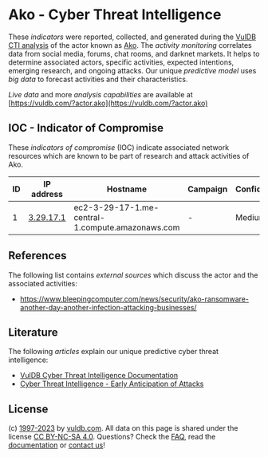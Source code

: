 # Ako - Cyber Threat Intelligence

These _indicators_ were reported, collected, and generated during the [VulDB CTI analysis](https://vuldb.com/?kb.cti) of the actor known as [Ako](https://vuldb.com/?actor.ako). The _activity monitoring_ correlates data from social media, forums, chat rooms, and darknet markets. It helps to determine associated actors, specific activities, expected intentions, emerging research, and ongoing attacks. Our unique _predictive model_ uses _big data_ to forecast activities and their characteristics.

_Live data_ and more _analysis capabilities_ are available at [https://vuldb.com/?actor.ako](https://vuldb.com/?actor.ako)

## IOC - Indicator of Compromise

These _indicators of compromise_ (IOC) indicate associated network resources which are known to be part of research and attack activities of Ako.

ID | IP address | Hostname | Campaign | Confidence
-- | ---------- | -------- | -------- | ----------
1 | [3.29.17.1](https://vuldb.com/?ip.3.29.17.1) | ec2-3-29-17-1.me-central-1.compute.amazonaws.com | - | Medium

## References

The following list contains _external sources_ which discuss the actor and the associated activities:

* https://www.bleepingcomputer.com/news/security/ako-ransomware-another-day-another-infection-attacking-businesses/

## Literature

The following _articles_ explain our unique predictive cyber threat intelligence:

* [VulDB Cyber Threat Intelligence Documentation](https://vuldb.com/?kb.cti)
* [Cyber Threat Intelligence - Early Anticipation of Attacks](https://www.scip.ch/en/?labs.20201022)

## License

(c) [1997-2023](https://vuldb.com/?kb.changelog) by [vuldb.com](https://vuldb.com/?kb.about). All data on this page is shared under the license [CC BY-NC-SA 4.0](https://creativecommons.org/licenses/by-nc-sa/4.0/). Questions? Check the [FAQ](https://vuldb.com/?kb.faq), read the [documentation](https://vuldb.com/?kb) or [contact us](https://vuldb.com/?contact)!
